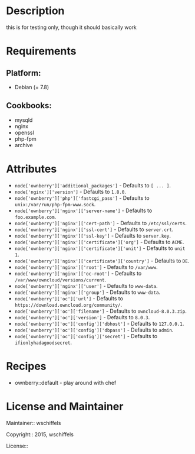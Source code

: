 # Description

this is for testing only, though it should basically work

# Requirements

## Platform:

* Debian (= 7.8)

## Cookbooks:

* mysqld
* nginx
* openssl
* php-fpm
* archive

# Attributes

* `node['ownberry']['additional_packages']` -  Defaults to `[ ... ]`.
* `node['nginx']['version']` -  Defaults to `1.8.0`.
* `node['ownberry']['php']['fastcgi_pass']` -  Defaults to `unix:/var/run/php-fpm-www.sock`.
* `node['ownberry']['nginx']['server-name']` -  Defaults to `foo.example.com`.
* `node['ownberry']['nginx']['cert-path']` -  Defaults to `/etc/ssl/certs`.
* `node['ownberry']['nginx']['ssl-cert']` -  Defaults to `server.crt`.
* `node['ownberry']['nginx']['ssl-key']` -  Defaults to `server.key`.
* `node['ownberry']['nginx']['certificate']['org']` -  Defaults to `ACME`.
* `node['ownberry']['nginx']['certificate']['unit']` -  Defaults to `unit 1`.
* `node['ownberry']['nginx']['certificate']['country']` -  Defaults to `DE`.
* `node['ownberry']['nginx']['root']` -  Defaults to `/var/www`.
* `node['ownberry']['nginx']['oc-root']` -  Defaults to `/var/www/owncloud/versions/current`.
* `node['ownberry']['nginx']['user']` -  Defaults to `www-data`.
* `node['ownberry']['nginx']['group']` -  Defaults to `www-data`.
* `node['ownberry']['oc']['url']` -  Defaults to `https://download.owncloud.org/community/`.
* `node['ownberry']['oc']['filename']` -  Defaults to `owncloud-8.0.3.zip`.
* `node['ownberry']['oc']['version']` -  Defaults to `8.0.3`.
* `node['ownberry']['oc']['config']['dbhost']` -  Defaults to `127.0.0.1`.
* `node['ownberry']['oc']['config']['dbpass']` -  Defaults to `admin`.
* `node['ownberry']['oc']['config']['secret']` -  Defaults to `ifionlyhadagoodsecret`.

# Recipes

* ownberry::default - play around with chef

# License and Maintainer

Maintainer:: wschiffels

Copyright:: 2015, wschiffels

License::

